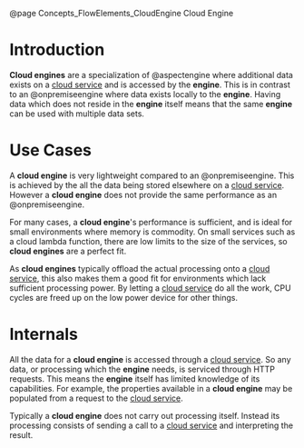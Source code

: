 @page Concepts_FlowElements_CloudEngine Cloud Engine

# Introduction

**Cloud engines** are a specialization of @aspectengine where additional data exists on a
[cloud service](@term{CloudService}) and is accessed by the **engine**. This is in contrast to an
@onpremiseengine where data exists locally to the **engine**. Having data which does not reside
in the **engine** itself means that the same **engine** can be used with multiple data sets.

# Use Cases

A **cloud engine** is very lightweight compared to an @onpremiseengine. This is achieved by the
all the data being stored elsewhere on a [cloud service](@term{CloudService}). However a **cloud engine**
does not provide the same performance as an @onpremiseengine.

For many cases, a **cloud engine**'s performance is sufficient, and is ideal for small environments where
memory is commodity. On small services such as a cloud lambda function, there are low limits to the size of
the services, so **cloud engines** are a perfect fit.

As **cloud engines** typically offload the actual processing onto a [cloud service](@term{CloudService}), this
also makes them a good fit for environments which lack sufficient processing power. By letting a
[cloud service](@term{CloudService}) do all the work, CPU cycles are freed up on the low power device for other
things.

# Internals

All the data for a **cloud engine** is accessed through a [cloud service](@term{CloudService}). So any data,
or processing which the **engine** needs, is serviced through HTTP requests. This means the **engine** itself
has limited knowledge of its capabilities. For example, the properties available in a **cloud engine** may be
populated from a request to the [cloud service](@term{CloudService}).

Typically a **cloud engine** does not carry out processing itself. Instead its processing consists of sending
a call to a [cloud service](@term{CloudService}) and interpreting the result.